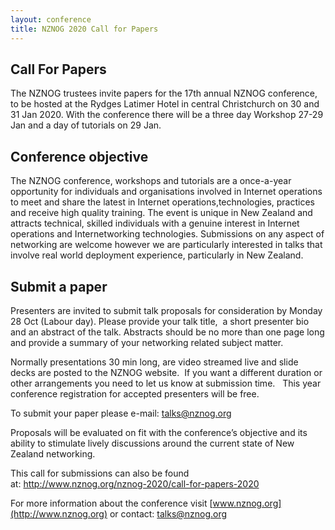 ```yaml
---
layout: conference
title: NZNOG 2020 Call for Papers
---
```


## Call For Papers
The NZNOG trustees invite papers for the 17th annual NZNOG conference, to be hosted at the Rydges Latimer Hotel in central Christchurch on 30 and 31 Jan 2020. With the conference there will be a three day Workshop 27-29 Jan and a day of tutorials on 29 Jan.

## Conference objective
The NZNOG conference, workshops and tutorials are a once-a-year opportunity for individuals and organisations involved in Internet operations to meet and share the latest in Internet operations,technologies, practices and receive high quality training.
The event is unique in New Zealand and attracts technical, skilled individuals with a genuine interest in Internet operations and Internetworking technologies.
Submissions on any aspect of networking are welcome however we are particularly interested in talks that involve real world deployment experience, particularly in New Zealand.

## Submit a paper
Presenters are invited to submit talk proposals for consideration by Monday 28 Oct (Labour day). Please provide your talk title,  a short presenter bio and an abstract of the talk. Abstracts should be no more than one page long and provide a summary of your networking related subject matter.

Normally presentations 30 min long, are video streamed live and slide decks are posted to the NZNOG website.  If you want a different duration or other arrangements you need to let us know at submission time.  
This year conference registration for accepted presenters will be free.

To submit your paper please e-mail: [talks@nznog.org](mailto:talks@nznog.org)

Proposals will be evaluated on fit with the conference’s objective and its ability to stimulate lively discussions around the current state of New Zealand networking.

This call for submissions can also be found at: <http://www.nznog.org/nznog-2020/call-for-papers-2020>

For more information about the conference visit [www.nznog.org](http://www.nznog.org) or contact: [talks@nznog.org](mailto:talks@nznog.org)
